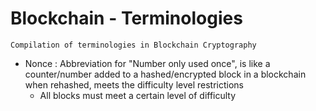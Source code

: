 # Blockchain - Terminologies

```
Compilation of terminologies in Blockchain Cryptography
```
- Nonce : Abbreviation for "Number only used once", is like a counter/number added to a hashed/encrypted block in a blockchain when rehashed, meets the difficulty level restrictions
	+ All blocks must meet a certain level of difficulty

